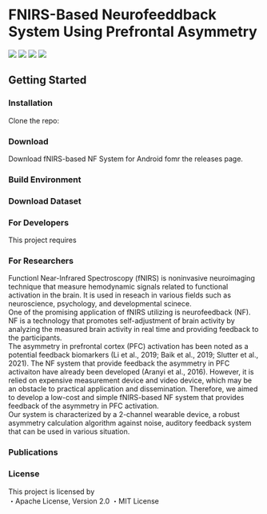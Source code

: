 # FNIRS-Based Neurofeeddback System Using Prefrontal Asymmetry

![](https://img.shields.io/badge/License-MIT/Apache2-red) ![](https://img.shields.io/badge/AndroidStudio-green) ![](https://img.shields.io/badge/Java-blue) ![](https://img.shields.io/badge/Matlab-blue)

## Getting Started

### Installation
Clone the repo:

### Download
Download fNIRS-based NF System for Android fomr the releases page.

### Build Environment


### Download Dataset


### For Developers
This project requires 

### For Researchers
Functionl Near-Infrared Spectroscopy (fNIRS) is noninvasive neuroimaging technique that measure hemodynamic signals related to functional activation in the brain. It is used in reseach in various fields such as neuroscience, psychology, and developmental scinece. <br>
One of the promising application of fNIRS utilizing is neurofeedback (NF). NF is a technology that promotes self-adjustment of brain activity by analyzing the measured brain activity in real time and providing feedback to the participants. <br>
The asymmetry in prefrontal cortex (PFC) activation has been noted as a potential feedback biomarkers (Li et al., 2019; Baik et al., 2019; Slutter et al., 2021). The NF system that provide feedback the asymmetry in PFC activaiton have already been developed (Aranyi et al., 2016). However, it is relied on expensive measurement device and video device, which may be an obstacle to practical application and dissemination. Therefore, we aimed to develop a low-cost and simple fNIRS-based NF system that provides feedback of the asymmetry in PFC activation. <br>
Our system is characterized by a 2-channel wearable device, a robust asymmetry calculation algorithm against noise, auditory feedback system that can be used in various situation. <br>

### Publications


### License
This project is licensed by <br>
・Apache License, Version 2.0
・MIT License
